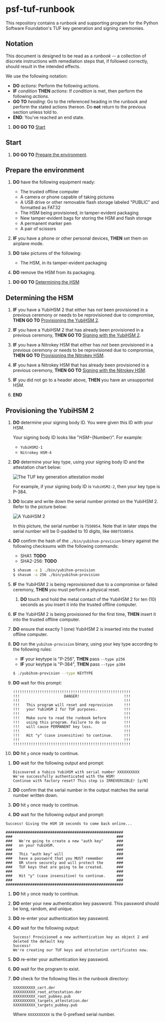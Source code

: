psf-tuf-runbook
===============

This repository contains a runbook and supporting program for the Python Software Foundation's
TUF key generation and signing ceremonies.

## Notation

This document is designed to be read as a *runbook* -- a collection of discrete instructions
with remediation steps that, if followed correctly, should result in the intended effects.

We use the following notation:

* **DO** *actions*: Perform the following actions.
* **IF** *condition* **THEN** *actions*: If *condition* is met, then perform the following *actions*.
* **GO TO** *heading*: Go to the referenced heading in the runbook and perform the stated actions
thereon. Do **not** return to the previous section unless told to.
* **END**: You've reached an end state.

1. **DO GO TO** [Start](#start)

## Start

1. **DO GO TO** [Prepare the environment](#prepare-the-environment).

## Prepare the environment

1. **DO** have the following equipment ready:

    * The trusted offline computer
    * A camera or phone capable of taking pictures
    * A USB drive or other removable flash storage labeled "PUBLIC" and formatted as FAT32
    * The HSM being provisioned, in tamper-evident packaging
    * New tamper-evident bags for storing the HSM and flash storage
    * A permanent marker pen
    * A pair of scissors

1. **IF** you have a phone or other personal devices, **THEN** set them on airplane mode.

1. **DO** take pictures of the following:

    * The HSM, in its tamper-evident packaging

1. **DO** remove the HSM from its packaging.

<!-- 1. **DO** clone this repository:

```bash
$ git clone https://github.com/trailofbits/psf-tuf-runbook
``` -->

1. **DO GO TO** [Determining the HSM](#determining-the-hsm)

## Determining the HSM

1. **IF** you have a YubiHSM 2 that either has *not* been provisioned in a previous ceremony *or*
needs to be reprovisioned due to compromise,
**THEN GO TO** [Provisioning the YubiHSM 2](#provisioning-the-yubihsm-2).

1. **IF** you have a YubiHSM 2 that has already been provisioned in a previous ceremony,
**THEN GO TO** [Signing with the YubiHSM 2](#signing-with-the-yubihsm-2).

1. **IF** you have a Nitrokey HSM that either has *not* been provisioned in a previous ceremony *or*
needs to be reprovisioned due to compromise,
**THEN GO TO** [Provisioning the Nitrokey HSM](#provisioning-the-nitrokey-hsm).

1. **IF** you have a Nitrokey HSM that has already been provisioned in a previous ceremony,
**THEN GO TO** [Signing with the Nitrokey HSM](#signing-with-the-nitrokey-hsm).

1. **IF** you did not go to a header above, **THEN** you have an unsupported HSM.

1. **END**

## Provisioning the YubiHSM 2

1. **DO** determine your signing body ID. You were given this ID with your HSM.

    Your signing body ID looks like "${HSM}-${Number}". For example:

    * `YubiHSM2-1`
    * `Nitrokey HSM-4`

1. **DO** determine your key type, using your signing body ID and the attestation chart below:

    ![The TUF key generation attestation model](./assets/tuf-keygen-attestation-model.jpg)

    For example, if your signing body ID is `YubiHSM2-2`, then your key type is P-384.

1. **DO** locate and write down the serial number printed on the YubiHSM 2. Refer to the picture below:

    ![A YubiHSM 2](./assets/yubihsm2.jpg)

    In this picture, the serial number is `7550054`. Note that in later steps the serial number will
    be 0-padded to 10 digits, like `0007550054`.

1. **DO** confirm the hash of the `./bin/yubihsm-provision` binary against the following checksums with
the following commands:

    * SHA1: **TODO**
    * SHA2-256: **TODO**

    ```bash
    $ shasum -a 1 ./bin/yubihsm-provision
    $ shasum -a 256 ./bin/yubihsm-provision
    ```

1. **IF** the YubiHSM 2 is being reprovisioned due to a compromise or failed ceremony, **THEN** you
must perform a physical reset.

    1. **DO** touch and hold the metal contact of the YubiHSM 2 for ten (10) seconds as you insert
    it into the trusted offline computer.

1. **IF** the YubiHSM 2 is being provisioned for the first time, **THEN** insert it into the trusted
offline computer.

1. **DO** ensure that exactly 1 (one) YubiHSM 2 is inserted into the trusted offline computer.

1. **DO** run the `yubihsm-provision` binary, using your key type according to the following rules:

    * **IF** your keytype is "P-256", **THEN** pass `--type p256`
    * **IF** your keytype is "P-384", **THEN** pass `--type p384`

    ```bash
    $ ./yubihsm-provision --type KEYTYPE
    ```

1. **DO** wait for this prompt:

    ```
    !!!!!!!!!!!!!!!!!!!!!!!!!!!!!!!!!!!!!!!!!!!!!!!!!!!!!
    !!!                    DANGER!                    !!!
    !!!                                               !!!
    !!!   This program will reset and reprovision     !!!
    !!!   your YubiHSM 2 for TUF purposes.            !!!
    !!!                                               !!!
    !!!   Make sure to read the runbook before        !!!
    !!!   using this program. Failure to do so        !!!
    !!!   will cause PERMANENT key loss.              !!!
    !!!                                               !!!
    !!!   Hit "y" (case insensitive) to continue.     !!!
    !!!                                               !!!
    !!!!!!!!!!!!!!!!!!!!!!!!!!!!!!!!!!!!!!!!!!!!!!!!!!!!!
    ```

1. **DO** hit `y` once ready to continue.

<!-- 1. **IF** you see the either of the following error outputs:

    ```
    Fatal: Attestation file already exists: root_attestation.der; aborting
    ```

    or:

    ```
    Fatal: Attestation file already exists: targets_attestation.der; aborting
    ```

    **THEN** you have intermediate files left over from a previous provisioning.  -->

1. **DO** wait for the following output and prompt:

    ```
    Discovered a Yubico YubiHSM with serial number XXXXXXXXXX
    We've successfully authenticated with the HSM!
    Continue with factory reset? This step is IRREVERSIBLE! [y/N]
    ```

1. **DO** confirm that the serial number in the output matches the serial number written down.

1. **DO** hit `y` once ready to continue.


1. **DO** wait for the following output and prompt:

```
Success! Giving the HSM 10 seconds to come back online...

#####################################################
###                                               ###
###   We're going to create a new "auth key"      ###
###   on your YubiHSM.                            ###
###                                               ###
###   This "auth key" will                        ###
###   have a password that you MUST remember      ###
###   OR store securely and will protect the      ###
###   TUF keys that are going to be created.      ###
###                                               ###
###   Hit "y" (case insensitive) to continue.     ###
###                                               ###
#####################################################
```

1. **DO** hit `y` once ready to continue.

1. **DO** enter your new authentication key password. This password should be long, random, and
unique.

1. **DO** re-enter your authentication key password.

1. **DO** wait for the following output:

    ```
    Success! Provisioned a new authentication key as object 2 and deleted the default key
    Success!
    We're creating our TUF keys and attestation certificates now.
    ```

1. **DO** re-enter your authentication key password.

1. **DO** wait for the program to exist.

1. **DO** check for the following files in the runbook directory:

    ```
    XXXXXXXXXX_cert.der
    XXXXXXXXXX_root_attestation.der
    XXXXXXXXXX_root_pubkey.pub
    XXXXXXXXXX_targets_attestation.der
    XXXXXXXXXX_targets_pubkey.pub
    ```

    Where `XXXXXXXXXX` is the 0-prefixed serial number.
